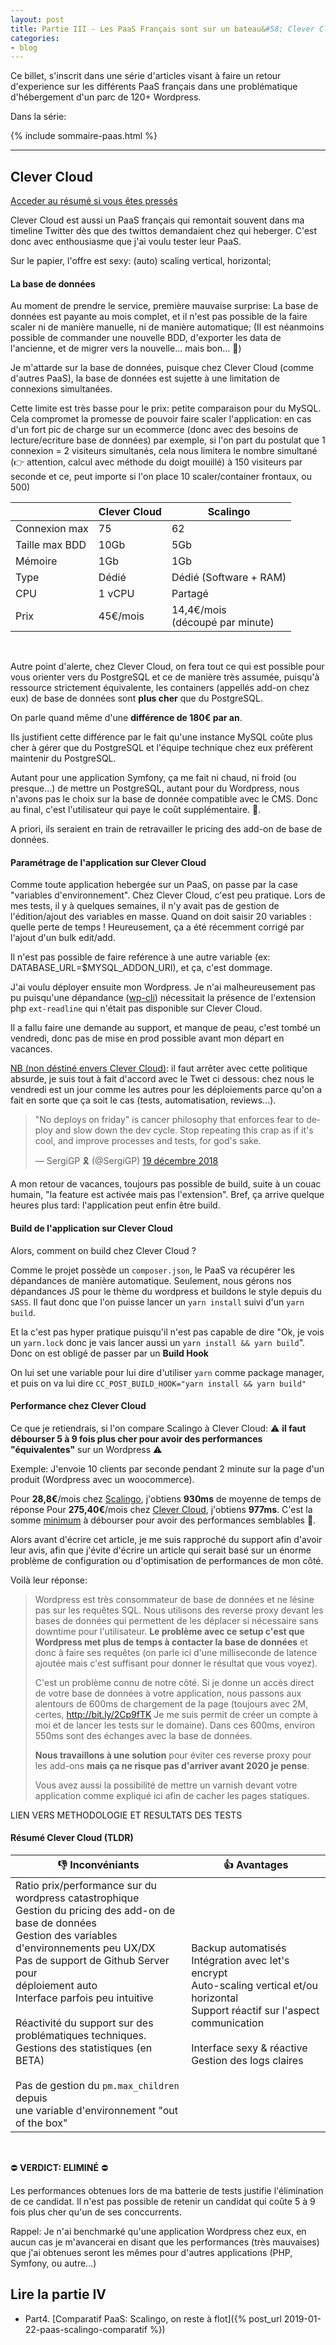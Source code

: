 ```yaml
---
layout: post
title: Partie III - Les PaaS Français sont sur un bateau&#58; Clever Cloud prends l'eau
categories:
- blog
---
```



Ce billet, s'inscrit dans une série d'articles visant à faire un retour d'experience sur les différents PaaS français dans une problématique d'hébergement d'un parc de 120+ Wordpress.

Dans la série:

{% include sommaire-paas.html %}


--- 


## Clever Cloud

[Acceder au résumé si vous êtes pressés](#résumé-clever-cloud-tldr)



Clever Cloud est aussi un PaaS français qui remontait souvent dans ma timeline Twitter dès que des twittos demandaient chez qui heberger. C'est donc avec enthousiasme que j'ai voulu tester leur PaaS.

Sur le papier, l'offre est sexy:  (auto) scaling vertical, horizontal;

#### La base de données

Au moment de prendre le service, première mauvaise surprise: La base de données est payante au mois complet, et il n'est pas possible de la faire scaler ni de manière manuelle, ni de manière automatique; (Il est néanmoins possible de commander une nouvelle BDD, d'exporter les data de l'ancienne, et de migrer vers la nouvelle... mais bon... 🥶)

Je m'attarde sur la base de données, puisque chez Clever Cloud (comme d'autres PaaS), la base de données est sujette à une limitation de connexions simultanées.

Cette limite est très basse pour le prix: petite comparaison pour du MySQL. Cela compromet la promesse de pouvoir faire scaler l'application: en cas d'un fort pic de charge sur un ecommerce (donc avec des besoins de lecture/ecriture base de données) par exemple, si l'on part du postulat que 1 connexion = 2 visiteurs simultanés, cela nous limitera le nombre simultané (👉 attention, calcul avec méthode du doigt mouillé) à 150 visiteurs par seconde et ce, peut importe si l'on place 10 scaler/container frontaux, ou 500)

|                | Clever Cloud    | Scalingo                             |
| -------------- | --------------- | ------------------------------------ |
| Connexion max  | 75              | 62                                   |
| Taille max BDD | 10Gb            | 5Gb                                  |
| Mémoire        | 1Gb             | 1Gb                                  |
| Type           | Dédié           | Dédié (Software + RAM)               |
| CPU            | 1 vCPU          | Partagé                              |
| Prix           | 45€/mois <br /> | 14,4€/mois<br />(découpé par minute) |

<br />

Autre point d'alerte, chez Clever Cloud, on fera tout ce qui est possible pour vous orienter vers du PostgreSQL et ce de manière très assumée, puisqu'à ressource strictement équivalente, les containers (appellés add-on chez eux) de base de données sont **plus cher** que du PostgreSQL. 

On parle quand même d'une **différence de 180€ par an**.

Ils justifient cette différence par le fait qu'une instance MySQL coûte plus cher à gérer que du PostgreSQL et l'équipe technique chez eux préfèrent maintenir du PostgreSQL.

Autant pour une application Symfony, ça me fait ni chaud, ni froid (ou presque...) de mettre un PostgreSQL, autant pour du Wordpress, nous n'avons pas le choix sur la base de donnée compatible avec le CMS. Donc au final, c'est l'utilisateur qui paye le coût supplémentaire. 💸.

A priori, ils seraient en train de retravailler le pricing des add-on de base de données.



#### Paramétrage de l'application sur Clever Cloud



Comme toute application hebergée sur un PaaS, on passe par la case "variables d'environnement". Chez Clever Cloud, c'est peu pratique. Lors de mes tests, il y à quelques semaines, il n'y avait pas de gestion de l'édition/ajout des variables en masse. Quand on doit saisir 20 variables : quelle perte de temps !  Heureusement, ça a été récemment corrigé par l'ajout d'un bulk edit/add.

Il n'est pas possible de faire reférence à une autre variable (ex: DATABASE_URL=$MYSQL_ADDON_URI), et ça, c'est dommage.

J'ai voulu déployer ensuite mon Wordpress. Je n'ai malheureusement pas pu puisqu'une dépandance ([wp-cli](https://github.com/wp-cli/wp-cli)) nécessitait la présence de l'extension php `ext-readline` qui n'était pas disponible sur Clever Cloud.

Il a fallu faire une demande au support, et manque de peau, c'est tombé un vendredi, donc pas de mise en prod possible avant mon départ en vacances. 

<u>NB (non déstiné envers Clever Cloud)</u>: il faut arrêter avec cette politique absurde, je suis tout à fait d'accord avec le Twet ci dessous: chez nous le vendredi est un jour comme les autres pour les déploiements parce qu'on a fait en sorte que ça soit le cas (tests, automatisation, reviews...). 


<blockquote class="twitter-tweet" data-lang="fr"><p lang="en" dir="ltr">&quot;No deploys on friday&quot; is cancer philosophy that enforces fear to deploy and slow down the dev cycle. Stop repeating this crap as if it&#39;s cool, and improve processes and tests, for god&#39;s sake.</p>&mdash; SergiGP 🎗 (@SergiGP) <a href="https://twitter.com/SergiGP/status/1075417087714181120?ref_src=twsrc%5Etfw">19 décembre 2018</a></blockquote>
<script async src="https://platform.twitter.com/widgets.js" charset="utf-8"></script>

A mon retour de vacances, toujours pas possible de build, suite à un couac humain, "la feature est activée mais pas l'extension". Bref, ça arrive quelque heures plus tard: l'application peut enfin être build.



#### Build de l'application sur Clever Cloud

Alors, comment on build chez Clever Cloud ?

Comme le projet possède un `composer.json`, le PaaS va récupérer les dépandances de manière automatique. Seulement, nous gérons nos dépandances JS pour le thème du wordpress et buildons le style depuis du `SASS`. Il faut donc que l'on puisse lancer un `yarn install` suivi d'un `yarn build`.

Et la c'est pas hyper pratique puisqu'il n'est pas capable de dire "Ok, je vois un `yarn.lock` donc je vais lancer aussi un `yarn install && yarn build`". Donc on est obligé de passer par un **Build Hook**

On lui set une variable pour lui dire d'utiliser `yarn` comme package manager, et puis on va lui dire `CC_POST_BUILD_HOOK="yarn install && yarn build"`



#### Performance chez Clever Cloud

Ce que je retiendrais, si l'on compare Scalingo à Clever Cloud: 
⚠️ **il faut débourser 5 à 9 fois plus cher pour avoir des performances "équivalentes"** sur un Wordpress ⚠️

Exemple: J'envoie 10 clients par seconde pendant 2 minute sur la page d'un produit (Wordpress avec un woocommerce).

Pour **28,8€**/mois chez <u>Scalingo</u>, j'obtiens **930ms** de moyenne de temps de réponse
Pour **275,40€**/mois chez <u>Clever Cloud</u>, j'obtiens **977ms**. C'est la somme <u>minimum</u> à débourser pour avoir des performances semblables 💸.

Alors avant d'écrire cet article, je me suis rapproché du support afin d'avoir leur avis, afin que j'évite d'écrire un article qui serait basé sur un énorme problème de configuration ou d'optimisation de performances de mon côté.

Voilà leur réponse:

> Wordpress est très consommateur de base de données et ne lésine pas sur les requêtes SQL. Nous utilisons des reverse proxy devant les bases de données qui permettent de les déplacer si nécessaire sans downtime pour l'utilisateur. **Le problème avec ce setup c'est que Wordpress met plus de temps à contacter la base de données** et donc à faire ses requêtes (on parle ici d'une milliseconde de latence ajoutée mais c'est suffisant pour donner le résultat que vous voyez).
>
>  C'est un problème connu de notre côté. Si je donne un accès direct de votre base de données à votre application, nous passons aux alentours de 600ms de chargement de la page (toujours avec 2M, certes, <http://bit.ly/2Cp9fTK> Je me suis permit de créer un compte à moi et de lancer les tests sur le domaine). Dans ces 600ms, environ 550ms sont des échanges avec la base de données.
>
> **Nous travaillons à une solution** pour éviter ces reverse proxy pour les add-ons **mais ça ne risque pas d'arriver avant 2020 je pense**.
>
> Vous avez aussi la possibilité de mettre un varnish devant votre application comme expliqué ici afin de cacher les pages statiques. 



LIEN VERS METHODOLOGIE ET RESULTATS DES TESTS





#### Résumé Clever Cloud (TLDR)

| 👎 Inconvéniants                                              | 👍 Avantages                                                  |
| ------------------------------------------------------------ | ------------------------------------------------------------ |
| Ratio prix/performance sur du wordpress catastrophique<br />Gestion du pricing des add-on de base de données<br />Gestion des variables d'environnements peu UX/DX <br />Pas de support de Github Server pour <br />déploiement auto <br />Interface parfois peu intuitive<br /><br />Réactivité du support sur des problématiques techniques.<br />Gestions des statistiques (en BETA)<br /><br />Pas de gestion du `pm.max_children` depuis<br /> une variable d'environnement "out of the box" | Backup automatisés<br />Intégration avec let's encrypt<br />Auto-scaling vertical et/ou horizontal<br />Support réactif sur l'aspect communication<br /><br />Interface sexy & réactive<br />Gestion des logs claires |

<br />

⛔️  **VERDICT: ELIMINÉ** ⛔️

Les performances obtenues lors de ma batterie de tests justifie l'élimination de ce candidat. Il n'est pas possible de retenir un candidat qui coûte 5 à 9 fois plus cher qu'un de ses conccurrents. 

Rappel: Je n'ai benchmarké qu'une application Wordpress chez eux, en aucun cas je m'avancerai en disant que les performances (très mauvaises) que j'ai obtenues seront les mêmes pour d'autres applications (PHP, Symfony, ou autre...) 

## Lire la partie IV

* Part4. [Comparatif PaaS: Scalingo, on reste à flot]({% post_url 2019-01-22-paas-scalingo-comparatif %})

<br />
